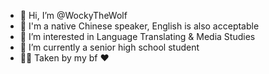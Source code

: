 - 👋 Hi, I’m @WockyTheWolf
- 📕 I'm a native Chinese speaker, English is also acceptable
- 👀 I’m interested in Language Translating & Media Studies
- 🌱 I’m currently a senior high school student
- 🏳️‍🌈 Taken by my bf ❤

<!---
WockyTheWolf/WockyTheWolf is a ✨ special ✨ repository because its `README.md` (this file) appears on your GitHub profile.
You can click the Preview link to take a look at your changes.
--->
